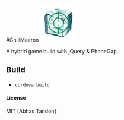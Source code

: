 #ChillMaaroo
![alt tag](https://raw.githubusercontent.com/abhas9/chillmaaroo/master/res/icon.png)

A hybrid game build with jQuery & PhoneGap.

## Build
* `cordova build`

#### License

MIT [Abhas Tandon]
